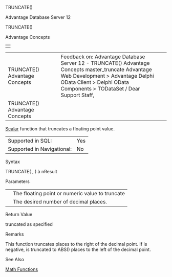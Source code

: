 TRUNCATE()




Advantage Database Server 12  

TRUNCATE()

Advantage Concepts

|  |
| --- |
|  |

|  |  |  |  |  |
| --- | --- | --- | --- | --- |
| TRUNCATE()  Advantage Concepts |  |  | Feedback on: Advantage Database Server 12 - TRUNCATE() Advantage Concepts master\_truncate Advantage Web Development > Advantage Delphi OData Client > Delphi OData Components > TODataSet / Dear Support Staff, |  |
| TRUNCATE()  Advantage Concepts |  |  |  |  |

[Scalar](master_supported_scalar_functions.htm) function that truncates a floating point value.

|  |  |
| --- | --- |
| Supported in SQL: | Yes |
| Supported in Navigational: | No |

Syntax

TRUNCATE( <nValue>, <iDecimals> ) à nResult

Parameters

|  |  |
| --- | --- |
| <nValue> | The floating point or numeric value to truncate |
| <iDecimals> | The desired number of decimal places. |

Return Value

<nValue> truncated as specified

Remarks

This function truncates <iDecimals> places to the right of the decimal point. If <iDecimals> is negative, <nValue> is truncated to ABS(<nDecimals>) places to the left of the decimal point.

See Also

[Math Functions](master_math_functions.htm)